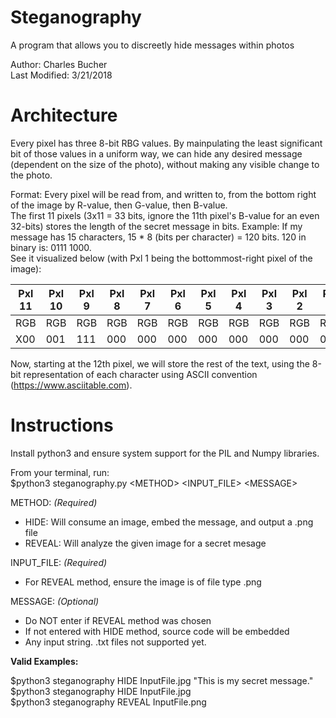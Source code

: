 # Steganography
A program that allows you to discreetly hide messages within photos 

Author: Charles Bucher<br>
Last Modified: 3/21/2018

# Architecture
Every pixel has three 8-bit RBG values. By mainpulating the least significant bit of those values in a uniform way, we can hide any desired message (dependent on the size of the photo), without making any visible change to the photo.

Format: Every pixel will be read from, and written to, from the bottom right of the image by R-value, then G-value, then B-value. <br>
The first 11 pixels (3x11 = 33 bits, ignore the 11th pixel's B-value for an even 32-bits) stores the length of the secret message in bits. Example: If my message has 15 characters, 15 * 8 (bits per character) = 120 bits. 120 in binary is: 0111 1000.<br>
See it visualized below (with Pxl 1 being the bottommost-right pixel of the image):

Pxl 11 | Pxl 10 | Pxl 9 | Pxl 8 | Pxl 7 | Pxl 6 | Pxl 5 | Pxl 4 | Pxl 3 | Pxl 2 | Pxl 1 |
--- | --- | --- | --- | --- | --- | --- | --- | --- | --- | --- | 
RGB | RGB | RGB | RGB | RGB | RGB | RGB | RGB | RGB | RGB | RGB | 
X00 | 001 | 111 | 000 | 000 | 000 | 000 | 000 | 000 | 000 | 000 |

Now, starting at the 12th pixel, we will store the rest of the text, using the 8-bit representation of each character using ASCII convention (https://www.asciitable.com).

# Instructions
Install python3 and ensure system support for the PIL and Numpy libraries.

From your terminal, run: <br>
$python3 steganography.py \<METHOD> \<INPUT_FILE> \<MESSAGE>

METHOD: *(Required)*
- HIDE: Will consume an image, embed the message, and output a .png file
- REVEAL: Will analyze the given image for a secret mesage<br>

INPUT_FILE: *(Required)*
- For REVEAL method, ensure the image is of file type .png<br>

MESSAGE: *(Optional)*
- Do NOT enter if REVEAL method was chosen
- If not entered with HIDE method, source code will be embedded
- Any input string. .txt files not supported yet.<br>

**Valid Examples:**

$python3 steganography HIDE InputFile.jpg "This is my secret message."<br>
$python3 steganography HIDE InputFile.jpg<br>
$python3 steganography REVEAL InputFile.png<br>
